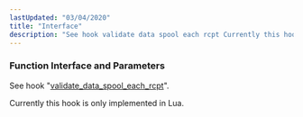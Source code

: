 ```yaml
---
lastUpdated: "03/04/2020"
title: "Interface"
description: "See hook validate data spool each rcpt Currently this hook is only implemented in Lua..."
---
```


### <a name="idp739504"></a> Function Interface and Parameters

See hook "[validate_data_spool_each_rcpt](/momentum/3/3-api/hooks-core-validate-data-spool-each-rcpt)".

Currently this hook is only implemented in Lua.